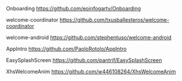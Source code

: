 Onboarding
https://github.com/eoinfogarty/Onboarding

welcome-coordinator
https://github.com/txusballesteros/welcome-coordinator

welcome-android
https://github.com/stephentuso/welcome-android

AppIntro
https://github.com/PaoloRotolo/AppIntro

EasySplashScreen
https://github.com/pantrif/EasySplashScreen

XhsWelcomeAnim
https://github.com/w446108264/XhsWelcomeAnim
